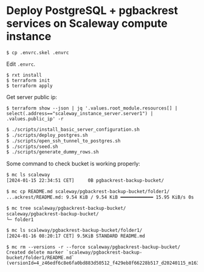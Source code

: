 # Deploy PostgreSQL + pgbackrest services on Scaleway compute instance

```
$ cp .envrc.skel .envrc
```

Edit `.envrc`.

```
$ rxt install
$ terraform init
$ terraform apply
```

Get server public ip:

```
$ terraform show --json | jq '.values.root_module.resources[] | select(.address=="scaleway_instance_server.server1") | .values.public_ip' -r
```

```sh
$ ./scripts/install_basic_server_configuration.sh
$ ./scripts/deploy_postgres.sh
$ ./scripts/open_ssh_tunnel_to_postgres.sh
$ ./scripts/seed.sh
$ ./scripts/generate_dummy_rows.sh
```

Some command to check bucket is working properly:

```sh
$ mc ls scaleway
[2024-01-15 22:34:51 CET]     0B pgbackrest-backup-bucket/
```

```sh
$ mc cp README.md scaleway/pgbackrest-backup-bucket/folder1/
...ackrest/README.md: 9.54 KiB / 9.54 KiB ━━━━━━━━━━━━ 15.95 KiB/s 0s
```

```sh
$ mc tree scaleway/pgbackrest-backup-bucket/
scaleway/pgbackrest-backup-bucket/
└─ folder1
```

```sh
$ mc ls scaleway/pgbackrest-backup-bucket/folder1/
[2024-01-16 08:20:17 CET] 9.5KiB STANDARD README.md
```

```
$ mc rm --versions -r --force scaleway/pgbackrest-backup-bucket/
Created delete marker `scaleway/pgbackrest-backup-bucket/folder1/README.md` (versionId=4_z46edf6c8e6fa0bd883d50512_f429eb8f66228b517_d20240115_m163102_c003_v7007000_t0000_u01705336262970).
```
